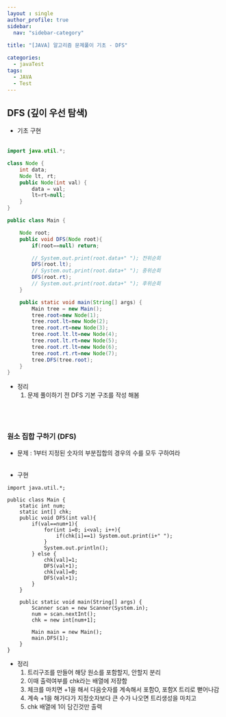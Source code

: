 ```yaml
---
layout : single
author_profile: true
sidebar: 
  nav: "sidebar-category"
  
title: "[JAVA] 알고리즘 문제풀이 기초 - DFS"

categories:
  - javaTest
tags:
  - JAVA
  - Test
---
```


## DFS (깊이 우선 탐색)

- 기초 구현<br><br>

``` java
import java.util.*;

class Node {
    int data;
    Node lt, rt;
    public Node(int val) {
        data = val;
        lt=rt=null;
    }
}

public class Main {

    Node root;
    public void DFS(Node root){
        if(root==null) return;

        // System.out.print(root.data+" "); 전위순회
        DFS(root.lt);
        // System.out.print(root.data+" "); 중위순회
        DFS(root.rt);
        // System.out.print(root.data+" "); 후위순회
    }

    public static void main(String[] args) {
        Main tree = new Main();
        tree.root=new Node(1);
        tree.root.lt=new Node(2);
        tree.root.rt=new Node(3);
        tree.root.lt.lt=new Node(4);
        tree.root.lt.rt=new Node(5);
        tree.root.rt.lt=new Node(6);
        tree.root.rt.rt=new Node(7);
        tree.DFS(tree.root);
    }
}
```

- 정리<br>
	1. 문제 풀이하기 전 DFS 기본 구조를 작성 해봄<br><br>
 <br><br>
 
 ### 원소 집합 구하기 (DFS)

- 문제 : 1부터 지정된 숫자의 부분집합의 경우의 수를 모두 구하여라<br><br>

- 구현
```
import java.util.*;

public class Main {
    static int num;
    static int[] chk;
    public void DFS(int val){
        if(val==num+1){
            for(int i=0; i<val; i++){
                if(chk[i]==1) System.out.print(i+" ");
            }
            System.out.println();
        } else {
            chk[val]=1;
            DFS(val+1);
            chk[val]=0;
            DFS(val+1);
        }
    }

    public static void main(String[] args) {
        Scanner scan = new Scanner(System.in);
        num = scan.nextInt();
        chk = new int[num+1];

        Main main = new Main();
        main.DFS(1);
    }
}
```

- 정리<br>
	1. 트리구조를 만들어 해당 원소를 포함할지, 안할지 분리<br>
	2. 이때 출력여부를 chk라는 배열에 저장함<br>
	3. 체크를 마치면 +1을 해서 다음숫자를 계속해서 포함O, 포함X 트리로 뻗어나감<br>
	4. 계속 +1을 해가다가 지정숫자보다 큰 수가 나오면 트리생성을 마치고<br>
	5. chk 배열에 1이 담긴것만 출력<br><br>
